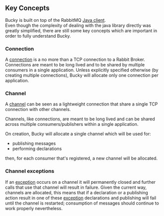 ## Key Concepts

Bucky is built on top of the RabbitMQ [Java client](https://www.rabbitmq.com/tutorials/tutorial-one-java.html).  
Even though the complexity of dealing with the java library directly was greatly simplified,  there are still 
some key concepts which are important in order to fully understand Bucky. 

### Connection

A [connection](https://www.rabbitmq.com/connections.html) is a no more than a TCP connection to a Rabbit Broker.
Connections are meant to be long lived and to be shared by multiple consumers in a single application. Unless explicitly
specified otherwise (by creating multiple connections), Bucky will allocate only one connection per application.

### Channel

A [channel](https://www.rabbitmq.com/channels.html) can be seen as a lightweight connection that share a single TCP connection
with other channels.

Channels, like connections, are meant to be long lived and can be shared across multiple consumers/publishers within a single application.

On creation, Bucky will allocate a single channel which will be used for:

- publishing messages
- performing declarations

then, for each consumer that's registered, a new channel will be allocated.

### Channel exceptions

If an [exception](https://www.rabbitmq.com/channels.html#error-handling) occurs on a channel it will permanently closed and
further calls that use that channel will result in failure. Given the current way, channels are allocated, this means that
if a declaration or a publishing action result in one of these [exception](https://www.rabbitmq.com/channels.html#error-handling) 
declarations and publishing will fail until the channel is restarted; consumption of messages should continue to work properly nevertheless. 
